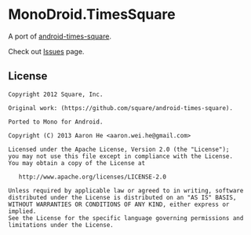 MonoDroid.TimesSquare
=====================

A port of [android-times-square](https://github.com/square/android-times-square).

Check out [Issues](https://github.com/aaronmix/MonoDroid.TimesSquare/issues) page.


License
-------

    Copyright 2012 Square, Inc.
    
    Original work: (https://github.com/square/android-times-square).
    
    Ported to Mono for Android.
    
    Copyright (C) 2013 Aaron He <aaron.wei.he@gmail.com>

    Licensed under the Apache License, Version 2.0 (the "License");
    you may not use this file except in compliance with the License.
    You may obtain a copy of the License at

       http://www.apache.org/licenses/LICENSE-2.0

    Unless required by applicable law or agreed to in writing, software
    distributed under the License is distributed on an "AS IS" BASIS,
    WITHOUT WARRANTIES OR CONDITIONS OF ANY KIND, either express or implied.
    See the License for the specific language governing permissions and
    limitations under the License.
